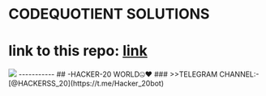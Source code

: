 # CODEQUOTIENT SOLUTIONS
# link to this repo: [link](https://github.com/Rudrakshh/CODEQUOTIENT_SOLUTIONS)
<img src="https://user-images.githubusercontent.com/69029697/123503088-3fcbce80-d66e-11eb-8440-6761becb1c5c.jpg" />
-----------
## -HACKER-20 WORLD🤐♥️
### >>TELEGRAM CHANNEL:- [@HACKERSS_20](https://t.me/Hacker_20bot)

